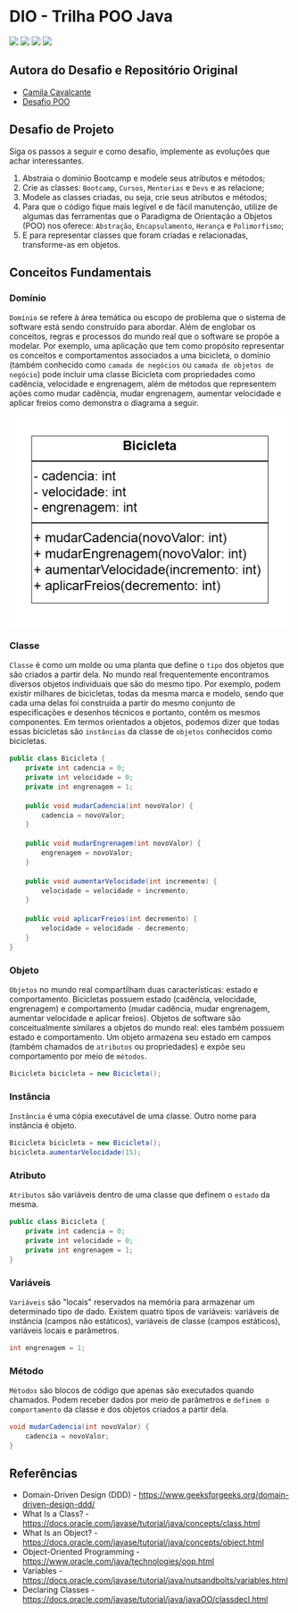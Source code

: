 # DIO - Trilha POO Java
<div style="display:inline-block">
        <picture>
                <source media="(prefers-color-scheme: light)" srcset="https://img.shields.io/badge/Java-black?style=for-the-badge&logo=OpenJDK&logoColor=white">
                <img src="https://img.shields.io/badge/Java-white?style=for-the-badge&logo=OpenJDK&logoColor=black" />
        </picture>
        <picture>
                <source media="(prefers-color-scheme: light)" srcset="https://img.shields.io/badge/Maven-black?style=for-the-badge&logo=ApacheMaven&logoColor=white">
                <img src="https://img.shields.io/badge/Maven-white?style=for-the-badge&logo=ApacheMaven&logoColor=black" />
        </picture>
        <picture>
                <source media="(prefers-color-scheme: light)" srcset="https://img.shields.io/badge/Spring_Boot-black?style=for-the-badge&logo=SpringBoot&logoColor=white">
                <img src="https://img.shields.io/badge/Spring_Boot-white?style=for-the-badge&logo=SpringBoot&logoColor=black" />
        </picture>
        <picture>
                <source media="(prefers-color-scheme: light)" srcset="https://img.shields.io/badge/UML-black?style=for-the-badge&logo=UML&logoColor=white">
                <img src="https://img.shields.io/badge/UML-white?style=for-the-badge&logo=UML&logoColor=black" />
        </picture>
</div>

## Autora do Desafio e Repositório Original
- [Camila Cavalcante](https://github.com/cami-la)
- [Desafio POO](https://github.com/cami-la/desafio-poo-dio)

## Desafio de Projeto
Siga os passos a seguir e como desafio, implemente as evoluções que achar interessantes.

1. Abstraia o domínio Bootcamp e modele seus atributos e métodos;
2. Crie as classes: `Bootcamp`, `Cursos`, `Mentorias` e `Devs` e as relacione;
3. Modele as classes criadas, ou seja, crie seus atributos e métodos;
4. Para que o código fique mais legível e de fácil manutenção, utilize de algumas das ferramentas que o Paradigma de Orientação a Objetos (POO) nos oferece: `Abstração`, `Encapsulamento`, `Herança` e `Polimorfismo`;
5. E para representar classes que foram criadas e relacionadas, transforme-as em objetos.

## Conceitos Fundamentais
### Domínio
`Domínio` se refere à área temática ou escopo de problema que o sistema de software está sendo construído para abordar. Além de englobar os conceitos, regras e processos do mundo real que o software se propõe a modelar. Por exemplo, uma aplicação que tem como propósito representar os conceitos e comportamentos associados a uma bicicleta, o domínio (também conhecido como `camada de negócios` ou `camada de objetos de negócio`) pode incluir uma classe Bicicleta com propriedades como cadência, velocidade e engrenagem, além de métodos que representem ações como mudar cadência, mudar engrenagem, aumentar velocidade e aplicar freios como demonstra o diagrama a seguir.
<p align="center">
        <img src="assets/images/diagrama.png">
</p>

### Classe
`Classe` é como um molde ou uma planta que define o `tipo` dos objetos que são criados a partir dela. No mundo real frequentemente encontramos diversos objetos individuais que são do mesmo tipo. Por exemplo, podem existir milhares de bicicletas, todas da mesma marca e modelo, sendo que cada uma delas foi construída a partir do mesmo conjunto de especificações e desenhos técnicos e portanto, contêm os mesmos componentes. Em termos orientados a objetos, podemos dizer que todas essas bicicletas são `instâncias` da classe de `objetos` conhecidos como bicicletas.
```java
public class Bicicleta {
	private int cadencia = 0;
	private int velocidade = 0;
	private int engrenagem = 1;

	public void mudarCadencia(int novoValor) {
		cadencia = novoValor;
	}

	public void mudarEngrenagem(int novoValor) {
		engrenagem = novoValor;
	}

	public void aumentarVelocidade(int incremento) {
		velocidade = velocidade + incremento;   
	}

	public void aplicarFreios(int decremento) {
		velocidade = velocidade - decremento;
	}
}
```

### Objeto
`Objetos` no mundo real compartilham duas características: estado e comportamento. Bicicletas possuem estado (cadência, velocidade, engrenagem) e comportamento (mudar cadência, mudar engrenagem, aumentar velocidade e aplicar freios). Objetos de software são conceitualmente similares a objetos do mundo real: eles também possuem estado e comportamento. Um objeto armazena seu estado em campos (também chamados de `atributos` ou propriedades) e expõe seu comportamento por meio de `métodos`.

```java
Bicicleta bicicleta = new Bicicleta();
```

### Instância
`Instância` é uma cópia executável de uma classe. Outro nome para instância é objeto.
```java
Bicicleta bicicleta = new Bicicleta();
bicicleta.aumentarVelocidade(15);
```

### Atributo
`Atributos` são variáveis dentro de uma classe que definem o `estado` da mesma.
```java
public class Bicicleta {
	private int cadencia = 0;
  	private int velocidade = 0;
  	private int engrenagem = 1;
}
```

### Variáveis
`Variáveis` são "locais" reservados na memória para armazenar um determinado tipo de dado. Existem quatro tipos de variáveis: variáveis de instância (campos não estáticos), variáveis de classe (campos estáticos), variáveis locais e parâmetros.
```java
int engrenagem = 1;
```

### Método
`Métodos` são blocos de código que apenas são executados quando chamados. Podem receber dados por meio de parâmetros e `definem o comportamento` da classe e dos objetos criados a partir dela.
```java
void mudarCadencia(int novoValor) {
  	cadencia = novoValor;
}
```
## Referências
- Domain-Driven Design (DDD) - https://www.geeksforgeeks.org/domain-driven-design-ddd/
- What Is a Class? - https://docs.oracle.com/javase/tutorial/java/concepts/class.html
- What Is an Object? - https://docs.oracle.com/javase/tutorial/java/concepts/object.html
- Object-Oriented Programming - https://www.oracle.com/java/technologies/oop.html
- Variables - https://docs.oracle.com/javase/tutorial/java/nutsandbolts/variables.html
- Declaring Classes - https://docs.oracle.com/javase/tutorial/java/javaOO/classdecl.html